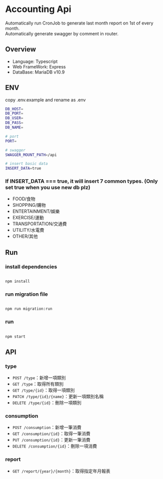 # Accounting Api
Automatically run CronJob to generate last month report on 1st of every month.  
Automatically generate swagger by comment in router.

## Overview

- Language: Typescript
- Web FrameWork: Express
- DataBase: MariaDB v10.9

## ENV

copy .env.example and rename as .env

```bash
DB_HOST=
DB_PORT=
DB_USER=
DB_PASS=
DB_NAME=

# port 
PORT=

# swagger
SWAGGER_MOUNT_PATH=/api

# insert basic data
INSERT_DATA=true
```
### If INSERT_DATA === true, it will insert 7 common types. (Only set true when you use new db plz)  
- FOOD/食物
- SHOPPING/購物
- ENTERTAINMENT/娛樂
- EXERCISE/運動
- TRANSPORTATION/交通費
- UTILITY/水電費
- OTHER/其他

## Run

### install dependencies

```bash

npm install

```

### run migration file

```bash

npm run migration:run

```

### run

```bash

npm start

```

## API

### type

- `POST /type`：新增一項類別
- `GET /type`：取得所有類別
- `GET /type/{id}`：取得一項類別
- `PATCH /type/{id}/{name}`：更新一項類別名稱
- `DELETE /type/{id}`：刪除一項類別

### consumption

- `POST /consumption`：新增一筆消費
- `GET /consumption/{id}`：取得一筆消費
- `PUT /consumption/{id}`：更新一筆消費
- `DELETE /consumption/{id}`：刪除一項消費

### report

- `GET /report/{year}/{month}`：取得指定年月報表
